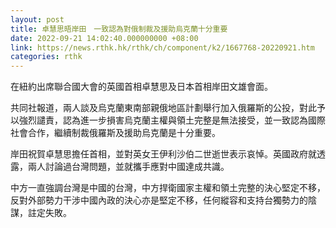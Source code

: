 ```yaml
---
layout: post
title: 卓慧思晤岸田　一致認為對俄制裁及援助烏克蘭十分重要
date: 2022-09-21 14:02:40.000000000 +08:00
link: https://news.rthk.hk/rthk/ch/component/k2/1667768-20220921.htm
categories: rthk
---
```


在紐約出席聯合國大會的英國首相卓慧思及日本首相岸田文雄會面。

共同社報道，兩人談及烏克蘭東南部親俄地區計劃舉行加入俄羅斯的公投，對此予以強烈譴責，認為進一步損害烏克蘭主權與領土完整是無法接受，並一致認為國際社會合作，繼續制裁俄羅斯及援助烏克蘭是十分重要。

岸田祝賀卓慧思擔任首相，並對英女王伊利沙伯二世逝世表示哀悼。英國政府就透露，兩人討論過台灣問題，並就攜手應對中國達成共識。

中方一直強調台灣是中國的台灣，中方捍衛國家主權和領土完整的決心堅定不移，反對外部勢力干涉中國內政的決心亦是堅定不移，任何縱容和支持台獨勢力的陰謀，註定失敗。
